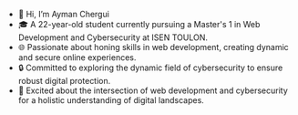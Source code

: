 - 👋 Hi, I’m Ayman Chergui
- 🎓 A 22-year-old student currently pursuing a Master's 1 in Web Development and Cybersecurity at ISEN TOULON.
- 🌐 Passionate about honing skills in web development, creating dynamic and secure online experiences.
- 🔒 Committed to exploring the dynamic field of cybersecurity to ensure robust digital protection.
- 🚀 Excited about the intersection of web development and cybersecurity for a holistic understanding of digital landscapes.
